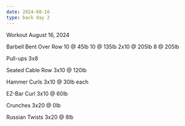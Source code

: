 ```yaml
---
date: 2024-08-16
type: back day 2
---
```

Workout August 16, 2024

Barbell Bent Over Row
10 @ 45lb
10 @ 135lb
2x10 @ 205lb
8 @ 205lb

Pull-ups
3x8

Seated Cable Row
3x10 @ 120lb

Hammer Curls
3x10 @ 30lb each

EZ-Bar Curl
3x10 @ 60lb

Crunches
3x20 @ 0lb

Russian Twists
3x20 @ 8lb